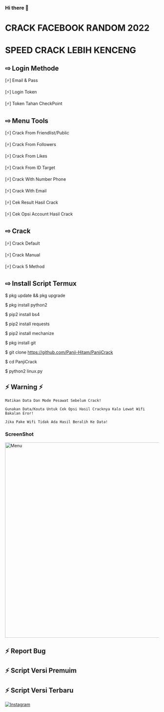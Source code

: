 ### Hi there 👋

<!--
**Panji-Hitam/Panji-Hitam** is a ✨ _special_ ✨ repository because its `README.md` (this file) appears on your GitHub profile.

Here are some ideas to get you started:

- 🔭 I’m currently working on ...
- 🌱 I’m currently learning ...
- 👯 I’m looking to collaborate on ...
- 🤔 I’m looking for help with ...
- 💬 Ask me about ...
- 📫 How to reach me: ...
- 😄 Pronouns: ...
- ⚡ Fun fact: ...
-->
# CRACK FACEBOOK RANDOM 2022
# SPEED CRACK LEBIH KENCENG

## ⇨  Login Methode

[⚡] Email & Pass

[⚡] Login Token
  
[⚡] Token Tahan CheckPoint

## ⇨  Menu Tools

[⚡] Crack From Friendlist/Public
  
[⚡] Crack From Followers 

[⚡] Crack From Likes

[⚡] Crack From ID Target

[⚡] Crack With Number Phone

[⚡] Crack With Email

[⚡] Cek Result Hasil Crack

[⚡] Cek Opsi Account Hasil Crack

## ⇨  Crack

[⚡] Crack Default
  
[⚡] Crack Manual  

[⚡] Crack 5 Method

## ⇨  Install Script Termux

$ pkg update && pkg upgrade

$ pkg install python2

$ pip2 install bs4

$ pip2 install requests

$ pip2 install mechanize

$ pkg install git

$ git clone https://github.com/Panji-Hitam/PanjiCrack

$ cd PanjiCrack

$ python2 linux.py

## ⚡ Warning ⚡ ##
```
Matikan Data Dan Mode Pesawat Sebelum Crack!

Gunakan Data/Kouta Untuk Cek Opsi Hasil Cracknya Kalo Lewat Wifi Bakalan Eror!

Jika Pake Wifi Tidak Ada Hasil Beralih Ke Data! 
```

### ScreenShot
 <img src="https://github.com/Panji-Hitam/PanjiCrack/blob/main/IMG_20211231_220911.jpg" width="640" title="ScreenShot" alt="Menu">
</p>


## ⚡ Report Bug
## ⚡ Script Versi Premuim
## ⚡ Script Versi Terbaru
[![Instagram](https://img.shields.io/badge/Instagram-Report-green?style=for-the-badge&logo=Instagram)](https://www.instagram.com/Panji-Hitam)
